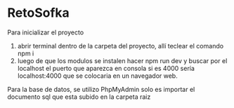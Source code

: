 # RetoSofka

Para inicializar el proyecto
1. abrir terminal dentro de la carpeta del proyecto, allí teclear el comando npm i
2. luego de que los modulos se instalen hacer npm run dev y buscar por el localhost el puerto que aparezca en consola si es 4000 sería localhost:4000 que se colocaria en un navegador web.

Para la base de datos, se utilizo PhpMyAdmin solo es importar el documento sql que esta subido en la carpeta raiz
